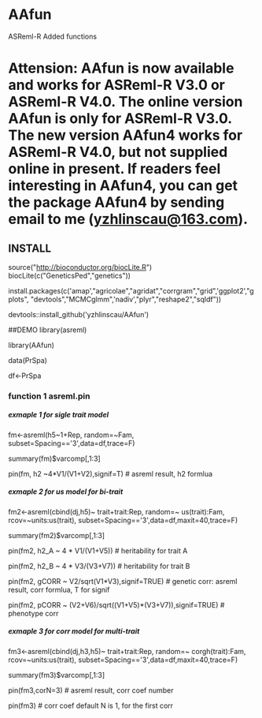 # AAfun
ASReml-R Added functions

# Attension: AAfun is now available and works for ASReml-R V3.0 or ASReml-R V4.0. The online version AAfun is only for ASReml-R V3.0. The new version AAfun4 works for ASReml-R V4.0, but not supplied online in present. If readers feel interesting in AAfun4, you can get the package AAfun4 by sending email to me (yzhlinscau@163.com).

## INSTALL
source("http://bioconductor.org/biocLite.R") 
biocLite(c("GeneticsPed","genetics"))

install.packages(c('amap',"agricolae","agridat","corrgram","grid",'ggplot2',"gplots",
"devtools","MCMCglmm",'nadiv',"plyr","reshape2","sqldf"))

devtools::install_github('yzhlinscau/AAfun')

##DEMO
library(asreml)

library(AAfun)

data(PrSpa)

df<-PrSpa

### function 1 asreml.pin 
##### exmaple 1 for sigle trait model

fm<-asreml(h5~1+Rep, random=~Fam, subset=Spacing=='3',data=df,trace=F)

summary(fm)$varcomp[,1:3]

pin(fm, h2 ~4*V1/(V1+V2),signif=T) # asreml result, h2 formlua

##### exmaple 2 for us model for bi-trait
fm2<-asreml(cbind(dj,h5)~ trait+trait:Rep,
               random=~ us(trait):Fam, rcov=~units:us(trait),
               subset=Spacing=='3',data=df,maxit=40,trace=F)

summary(fm2)$varcomp[,1:3]

pin(fm2, h2_A ~ 4 * V1/(V1+V5)) # heritability for trait A

pin(fm2, h2_B ~ 4 * V3/(V3+V7)) # heritability for trait B

pin(fm2, gCORR ~ V2/sqrt(V1*V3),signif=TRUE) # genetic corr: asreml result, corr formlua, T for signif

pin(fm2, pCORR ~ (V2+V6)/sqrt((V1+V5)*(V3+V7)),signif=TRUE) # phenotype corr

##### exmaple 3 for corr model for multi-trait
fm3<-asreml(cbind(dj,h3,h5)~ trait+trait:Rep, 
            random=~ corgh(trait):Fam, rcov=~units:us(trait),
            subset=Spacing=='3',data=df,maxit=40,trace=F)
            
summary(fm3)$varcomp[,1:3]

pin(fm3,corN=3) #  asreml result, corr coef number

pin(fm3) # corr coef default N is 1, for the first corr
